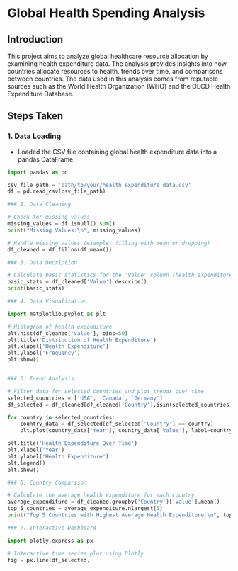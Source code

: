 # Global Health Spending Analysis

## Introduction

This project aims to analyze global healthcare resource allocation by examining health expenditure data. The analysis provides insights into how countries allocate resources to health, trends over time, and comparisons between countries. The data used in this analysis comes from reputable sources such as the World Health Organization (WHO) and the OECD Health Expenditure Database.

## Steps Taken

### 1. Data Loading
- Loaded the CSV file containing global health expenditure data into a pandas DataFrame.

```python
import pandas as pd

csv_file_path = 'path/to/your/health_expenditure_data.csv'
df = pd.read_csv(csv_file_path)

### 2. Data Cleaning

# Check for missing values
missing_values = df.isnull().sum()
print("Missing Values:\n", missing_values)

# Handle missing values (example: filling with mean or dropping)
df_cleaned = df.fillna(df.mean())

### 3. Data Decription

# Calculate basic statistics for the 'Value' column (health expenditure)
basic_stats = df_cleaned['Value'].describe()
print(basic_stats)

### 4. Data Visualization

import matplotlib.pyplot as plt

# Histogram of health expenditure
plt.hist(df_cleaned['Value'], bins=50)
plt.title('Distribution of Health Expenditure')
plt.xlabel('Health Expenditure')
plt.ylabel('Frequency')
plt.show()


### 5. Trend Analysis

# Filter data for selected countries and plot trends over time
selected_countries = ['USA', 'Canada', 'Germany']
df_selected = df_cleaned[df_cleaned['Country'].isin(selected_countries)]

for country in selected_countries:
    country_data = df_selected[df_selected['Country'] == country]
    plt.plot(country_data['Year'], country_data['Value'], label=country)

plt.title('Health Expenditure Over Time')
plt.xlabel('Year')
plt.ylabel('Health Expenditure')
plt.legend()
plt.show()

### 6. Country Comparison

# Calculate the average health expenditure for each country
average_expenditure = df_cleaned.groupby('Country')['Value'].mean()
top_5_countries = average_expenditure.nlargest(5)
print("Top 5 Countries with Highest Average Health Expenditure:\n", top_5_countries)

### 7. Interactive Dashboard

import plotly.express as px

# Interactive time series plot using Plotly
fig = px.line(df_selected,



